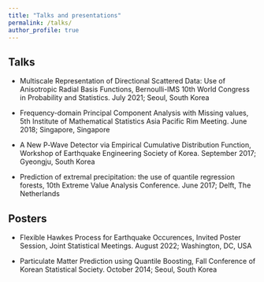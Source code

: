 ```yaml
---
title: "Talks and presentations"
permalink: /talks/
author_profile: true
---
```


## Talks

- Multiscale Representation of Directional Scattered Data: Use of Anisotropic Radial Basis Functions, Bernoulli-IMS 10th World Congress in Probability and Statistics. July 2021; Seoul, South Korea

- Frequency-domain Principal Component Analysis with Missing values, 5th Institute of Mathematical Statistics Asia Pacific Rim Meeting. June 2018; Singapore, Singapore

- A New P‐Wave Detector via Empirical Cumulative Distribution Function, Workshop of Earthquake Engineering Society of Korea. September 2017; Gyeongju, South Korea

- Prediction of extremal precipitation: the use of quantile regression forests, 10th Extreme Value Analysis Conference. June 2017; Delft, The Netherlands

## Posters

- Flexible Hawkes Process for Earthquake Occurences, Invited Poster Session, Joint Statistical Meetings. August 2022; Washington, DC, USA

- Particulate Matter Prediction using Quantile Boosting, Fall Conference of Korean Statistical Society. October 2014; Seoul, South Korea